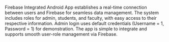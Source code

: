 Firebase Integrated Android App establishes a real-time connection between users and Firebase for seamless data management. The system includes roles for admin, students, and faculty, with easy access to their respective information. Admin login uses default credentials (Username = 1, Password = 1) for demonstration. The app is simple to integrate and supports smooth user-role management via Firebase.

